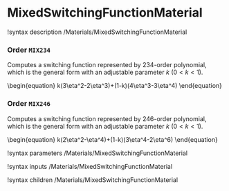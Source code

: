 # MixedSwitchingFunctionMaterial

!syntax description /Materials/MixedSwitchingFunctionMaterial

### Order `MIX234`

Computes a switching function represented by 234-order polynomial, which is the
general form with an adjustable parameter $k$ ($0<k<1$).

\begin{equation}
k(3\eta^2-2\eta^3)+(1-k)(4\eta^3-3\eta^4)
\end{equation}

### Order `MIX246`

Computes a switching function represented by 246-order polynomial, which is the
general form with an adjustable parameter $k$ ($0<k<1$).

\begin{equation}
k(2\eta^2-\eta^4)+(1-k)(3\eta^4-2\eta^6)
\end{equation}

!syntax parameters /Materials/MixedSwitchingFunctionMaterial

!syntax inputs /Materials/MixedSwitchingFunctionMaterial

!syntax children /Materials/MixedSwitchingFunctionMaterial
